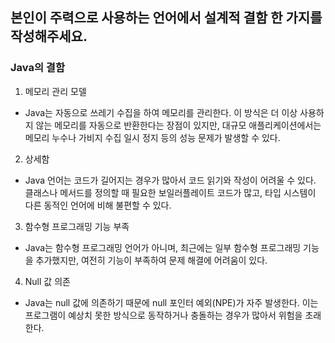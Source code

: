 ## 본인이 주력으로 사용하는 언어에서 설계적 결함 한 가지를 작성해주세요.

### Java의 결함

1. 메모리 관리 모델
 - Java는 자동으로 쓰레기 수집을 하여 메모리를 관리한다. 이 방식은 더 이상 사용하지 않는 메모리를 자동으로 반환한다는 장점이 있지만, 대규모 애플리케이션에서는 메모리 누수나 가비지 수집 일시 정지 등의 성능 문제가 발생할 수 있다.
2. 상세함
- Java 언어는 코드가 길어지는 경우가 많아서 코드 읽기와 작성이 어려울 수 있다. 클래스나 메서드를 정의할 때 필요한 보일러플레이트 코드가 많고, 타입 시스템이 다른 동적인 언어에 비해 불편할 수 있다.
3. 함수형 프로그래밍 기능 부족
- Java는 함수형 프로그래밍 언어가 아니며, 최근에는 일부 함수형 프로그래밍 기능을 추가했지만, 여전히 기능이 부족하여 문제 해결에 어려움이 있다.
4. Null 값 의존
- Java는 null 값에 의존하기 때문에 null 포인터 예외(NPE)가 자주 발생한다. 이는 프로그램이 예상치 못한 방식으로 동작하거나 충돌하는 경우가 많아서 위험을 초래한다.
